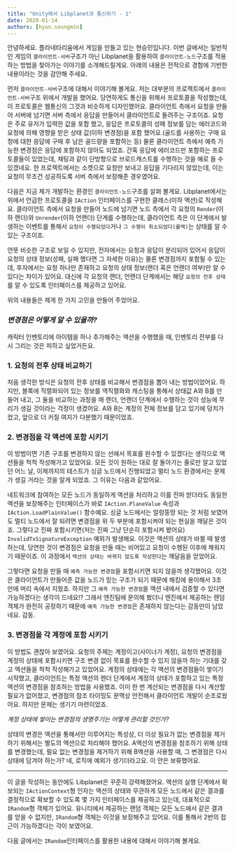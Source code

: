 ```yaml
---
title: "Unity에서 Libplanet과 통신하기 - 1"
date: 2020-01-14
authors: [hyun.seungmin]
---
```


안녕하세요. 플라네타리움에서 게임을 만들고 있는 현승민입니다. 이번 글에서는 일반적인 게임의 `클라이언트-서버`구조가 아닌 Libplanet을 활용하여 `클라이언트-노드`구조를 적용하는 방법을 찾아가는 이야기를 소개해드릴게요. 아래의 내용은 전적으로 경험에 기반한 내용이라는 것을 감안해 주세요.

먼저 `클라이언트-서버`구조에 대해서 이야기해 볼게요. 저는 대부분의 프로젝트에서 `클라이언트-서버`구조 위에서 개발을 했어요. 당연하게도 통신을 위해서 프로토콜을 작성했는데, 이 프로토콜은 웹통신의 그것과 비슷하게 디자인했어요. 클라이언트 측에서 요청을 만들어 서버에 넘기면 서버 측에서 응답을 만들어서 클라이언트로 돌려주는 구조이죠. 요청은 주로 유저가 입력한 값을 포함 했고, 응답은 프로토콜의 성패 정보를 담는 에러코드와 요청에 의해 영향을 받은 상태 값(이하 변경점)을 포함 했어요.(골드를 사용하는 구매 요청에 대한 응답에 구매 후 남은 골드량을 포함하는 등) 물론 클라이언트 측에서 예측 가능한 변경점은 응답에 포함하지 않아도 되었죠. 간혹 응답에 에러코드만 포함하는 프로토콜들이 있었는데, 채팅과 같이 단방향으로 브로드캐스트를 수행하는 것을 예로 들 수 있겠네요. 한 프로젝트에서는 소켓으로 요청만 보내고 응답을 기다리지 않았는데, 이는 요청이 무조건 성공하도록 서버 측에서 보장해준 경우였어요.

다음은 지금 제가 개발하는 환경인 `클라이언트-노드`구조를 살펴 볼게요. Libplanet에서는 위에서 언급한 프로토콜을 `IAction` 인터페이스를 구현한 클래스(이하 액션)로 작성해요. 클라이언트 측에서 요청을 만들어 노드에 넘기면 노드 측에서 각 요청의 `Render`(이하 랜더)와 `Unrender`(이하 언랜더) 단계를 수행하는데, 클라이언트 측은 이 단계에서 발생하는 이벤트를 통해서 `요청이 수행되었다`거나 `그 수행이 취소되었다(롤백)`는 상태를 알 수 있는 구조이죠.

언뜻 비슷한 구조로 보일 수 있지만, 전자에서는 요청과 응답이 분리되어 있어서 응답이 요청의 상태 정보(성패, 실패 했다면 그 자세한 이유)는 물론 변경점까지 포함될 수 있는데, 후자에서는 요청 하나만 존재하고 요청의 상태 정보(랜더 혹은 언랜더 여부)만 알 수 있다는 차이가 있어요. 대신에 각 요청의 랜더, 언랜더 단계에서는 해당 `요청의 전후 상태`를 알 수 있도록 인터페이스를 제공하고 있어요.

위의 내용들은 제게 한 가지 고민을 만들어 주었어요.

### *변경점은 어떻게 알 수 있을까?*

캐릭터 인벤토리에 아이템을 하나 추가해주는 액션을 수행했을 때, 인벤토리 전부를 다시 그리는 것은 피하고 싶었거든요.

### 1. 요청의 전후 상태 비교하기

처음 생각한 방식은 요청의 전후 상태를 비교해서 변경점을 뽑아 내는 방법이었어요. 하지만, 블록에 직렬화되어 있는 정보를 역직렬화와 캐스팅을 통해서 상태값 A와 B를 만들어 내고, 그 둘을 비교하는 과정을 매 랜더, 언랜더 단계에서 수행하는 것이 성능에 무리가 생길 것이라는 걱정이 생겼어요. A와 B는 계정의 전체 정보를 담고 있기에 덩치가 컸고, 앞으로 더 커질 여지가 다분했기 때문이었죠.

### 2. 변경점을 각 액션에 포함 시키기

이 방법이면 기존 구조를 변경하지 않는 선에서 목표를 완수할 수 있겠다는 생각으로 액션들을 척척 작성해가고 있었어요. 모든 것이 원하는 대로 잘 돌아가는 줄로만 알고 있었던 어느 날, 이제까지의 테스트가 싱글 노드에서 진행되었고 멀티 노드 환경에서는 문제가 생길 거라는 것을 알게 되었죠. 그 이유는 다음과 같았어요.

네트워크에 참여하는 모든 노드가 동일하게 액션을 처리하고 이를 전파 받더라도 동일한 액션을 보장해주는 인터페이스가 바로 `IAction.PlaneValue` 속성과 `IAction.LoadPlainValue()` 함수예요. 싱글 노드에서는 얼렁뚱땅 되는 것 처럼 보였어도 멀티 노드에서 잘 되려면 변경점을 위 두 부분에 포함시켜야 되는 현실을 깨달은 것이죠. 그렇다고 진짜 포함시키면(저는 진짜 그냥 단순히 포함시켜 봤어요) `InvalidTxSignatureException` 예외가 발생해요. 이것은 액션의 상태가 바뀔 때 발생하는데, 당연한 것이 변경점은 요청을 만들 때는 비어있고 요청이 수행된 이후에 채워지기 때문이죠. 이 과정에서 `액션의 상태는 바뀌지 않도록 작성한다`는 깨달음을 얻었어요.

그렇다면 요청을 만들 때 `예측 가능한 변경점`을 포함시키면 되지 않을까 생각했어요. 이것은 클라이언트가 만들어준 값을 노드가 믿는 구조가 되기 때문에 해킹에 용이해서 3초 만에 머리 속에서 지웠죠. 하지만 그 `예측 가능한 변경점`을 액션 내에서 검증할 수 있다면 가능하겠다는 생각이 드네요!? 그래서 엔진팀에 문의해 봤더니 엔진에서 제공하는 랜덤 객체가 완전히 공정하기 때문에 `예측 가능한 변경점`은 존재하지 않는다는 감동만이 남았네요. 감동.

### 3. 변경점을 각 계정에 포함 시키기

이 방법도 괜찮아 보였어요. 요청의 주체는 계정이고(사이너가 계정), 요청의 변경점을 계정의 상태에 포함시키면 구조 변경 없이 목표를 완수할 수 있지 않을까 하는 기대를 갖고 액션들을 척척 작성해가고 있었어요. 계정의 상태에는 각 액션의 변경점들이 쌓이기 시작했고, 클라이언트는 특정 액션의 렌더 단계에서 계정의 상태가 포함하고 있는 특정 액션의 변경점을 참조하는 방법을 사용했죠. 이미 한 번 계산되는 변경점을 다시 계산할 필요가 없어졌고, 변경점의 참조 타이밍도 문맥상 안전해서 클라이언트 개발이 순조로웠어요. 하지만 문제는 생기기 마련이었죠.

*계정 상태에 쌓이는 변경점의 생명주기는 어떻게 관리할 것인가?*

상태의 변경은 액션을 통해서만 이루어지는 특성상, 더 이상 필요가 없는 변경점을 제거하기 위해서는 별도의 액션으로 처리해야 했어요. A액션의 변경점을 참조하기 위해 상태를 변경했는데, 필요 없는 변경점을 제거하기 위해 B액션을 사용할 때, 그 변경점은 다시 상태에 담겨야 하는가? 네, 로직에 예외가 생기더라고요. 이 안은 보류했어요.

----

이 글을 작성하는 동안에도 Libplanet은 꾸준히 강력해졌어요. 액션의 실행 단계에서 확보되는 `IActionContext`형 인자는 액션의 상태와 무관하게 모든 노드에서 같은 결과를 결정적으로 확보할 수 있도록 몇 가지 인터페이스를 제공하고 있는데, 대표적으로 `IRandom`형 객체가 있어요. 유니티에서 제공하는 랜덤 객체는 모든 노드에서 같은 결과를 얻을 수 없지만, `IRandom`형 객체는 이것을 보장해주고 있어요. 이를 통해서 2번의 접근이 가능하겠다는 각이 보였어요.

다음 글에서는 `IRandom`인터페이스를 활용한 내용에 대해서 이야기해 볼게요.
